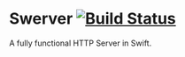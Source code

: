 # Swerver   [![Build Status](https://travis-ci.com/mrfishball/Swerver.svg?branch=master)](https://travis-ci.com/mrfishball/Swerver)
A fully functional HTTP Server in Swift.
